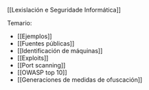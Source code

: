 [[Lexislación e Seguridade Informática]]

Temario:
+ [[Ejemplos]]
+ [[Fuentes públicas]]
+ [[Identificación de máquinas]]
+ [[Exploits]]
+ [[Port scanning]]
+ [[OWASP top 10]]
+ [[Generaciones de medidas de ofuscación]]